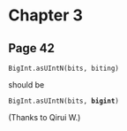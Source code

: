 # Chapter 3

## Page 42

 <pre><code>BigInt.asUIntN(bits, biting)</code></pre> 
 
 should be 
 
 <pre><code>BigInt.asUIntN(bits, <b>bigint</b>)</code></pre>

 (Thanks to Qirui W.)
